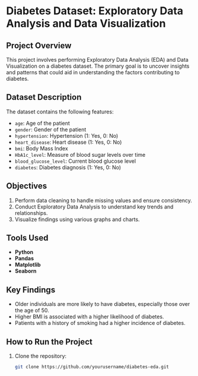 # Diabetes Dataset: Exploratory Data Analysis and Data Visualization

## Project Overview
This project involves performing Exploratory Data Analysis (EDA) and Data Visualization on a diabetes dataset. The primary goal is to uncover insights and patterns that could aid in understanding the factors contributing to diabetes.

## Dataset Description
The dataset contains the following features:
- `age`: Age of the patient
- `gender`: Gender of the patient
- `hypertension`: Hypertension (1: Yes, 0: No)
- `heart_disease`: Heart disease (1: Yes, 0: No)
- `bmi`: Body Mass Index
- `HbA1c_level`: Measure of blood sugar levels over time
- `blood_glucose_level`: Current blood glucose level
- `diabetes`: Diabetes diagnosis (1: Yes, 0: No)

## Objectives
1. Perform data cleaning to handle missing values and ensure consistency.
2. Conduct Exploratory Data Analysis to understand key trends and relationships.
3. Visualize findings using various graphs and charts.

## Tools Used
- **Python**
- **Pandas**
- **Matplotlib**
- **Seaborn**

## Key Findings
- Older individuals are more likely to have diabetes, especially those over the age of 50.
- Higher BMI is associated with a higher likelihood of diabetes.
- Patients with a history of smoking had a higher incidence of diabetes.

## How to Run the Project
1. Clone the repository:
   ```bash
   git clone https://github.com/yourusername/diabetes-eda.git
